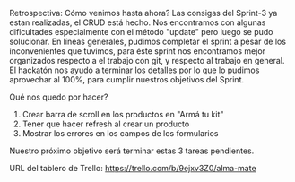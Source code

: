 Retrospectiva:
Cómo venimos hasta ahora? 
Las consigas del Sprint-3 ya estan realizadas, el CRUD está hecho. Nos encontramos con algunas dificultades especialmente con el método "update" pero luego se pudo solucionar.
En líneas generales, pudimos completar el sprint a pesar de los inconvenientes que tuvimos, para éste sprint nos encontramos mejor organizados respecto a el trabajo con git, y respecto al trabajo en general.
El hackatón nos ayudó a terminar los detalles por lo que lo pudimos aprovechar al 100%, para cumplir nuestros objetivos del Sprint.

Qué nos quedo por hacer?

1) Crear barra de scroll en los productos en "Armá tu kit"
2) Tener que hacer refresh al crear un producto
3) Mostrar los errores en los campos de los formularios

Nuestro próximo objetivo será terminar estas 3 tareas pendientes.

URL del tablero de Trello: https://trello.com/b/9ejxv3Z0/alma-mate
